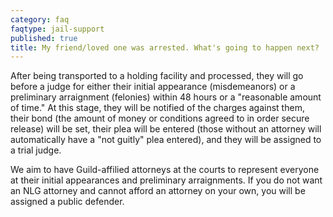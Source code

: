 ```yaml
---
category: faq
faqtype: jail-support
published: true
title: My friend/loved one was arrested. What's going to happen next?
---
```

After being transported to a holding facility and processed, they will go before a judge for either their initial appearance (misdemeanors) or a preliminary arraignment (felonies) within 48 hours or a "reasonable amount of time." At this stage, they will be notified of the charges against them, their bond (the amount of money or conditions agreed to in order secure release) will be set, their plea will be entered (those without an attorney will automatically have a "not guitly" plea entered), and they will be assigned to a trial judge. 

We aim to have Guild-affilied attorneys at the courts to represent everyone at their initial appearances and preliminary arraignments. If you do not want an NLG attorney and cannot afford an attorney on your own, you will be assigned a public defender. 